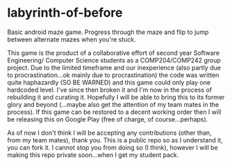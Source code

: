 labyrinth-of-before
===================

Basic android maze game. Progress through the maze and flip to jump between alternate mazes when you're stuck.

This game is the product of a collaborative effort of second year Software Engineering/ Computer Science students as a COMP204/COMP242 group project. Due to the limited timeframe and our inexperience (also partly due to procrastination...ok mainly due to procrastination) the code was written quite haphazardly (SO BE WARNED) and this game could only play one hardcoded level. I've since then broken it and I'm now in the process of rebuilding it and curating it. Hopefully I will be able to bring this to its former glory and beyond (...maybe also get the attention of my team mates in the process). If this game can be restored to a decent working order then I will be releasing this on Google Play (free of charge, of course...perhaps).

As of now I don't think I will be accepting any contributions (other than, from my team mates), thank you. This is a public repo so as I understand it, you can fork it. I cannot stop you from doing so (I think), however I will be making this repo private soon...when I get my student pack.

